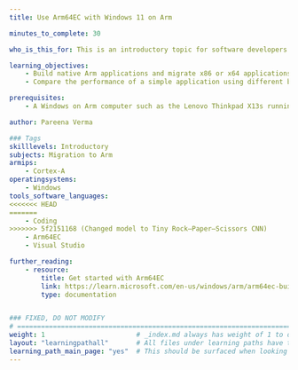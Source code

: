 ```yaml
---
title: Use Arm64EC with Windows 11 on Arm

minutes_to_complete: 30

who_is_this_for: This is an introductory topic for software developers who want to use Arm64EC with Windows on Arm devices. 

learning_objectives:
    - Build native Arm applications and migrate x86 or x64 applications to Arm using Arm64EC
    - Compare the performance of a simple application using different build configurations

prerequisites:
    - A Windows on Arm computer such as the Lenovo Thinkpad X13s running Windows 11.

author: Pareena Verma

### Tags
skilllevels: Introductory
subjects: Migration to Arm
armips:
    - Cortex-A
operatingsystems:
    - Windows
tools_software_languages:
<<<<<<< HEAD
=======
    - Coding
>>>>>>> 5f2151168 (Changed model to Tiny Rock–Paper–Scissors CNN)
    - Arm64EC
    - Visual Studio

further_reading:
    - resource:
        title: Get started with Arm64EC
        link: https://learn.microsoft.com/en-us/windows/arm/arm64ec-build
        type: documentation


### FIXED, DO NOT MODIFY
# ================================================================================
weight: 1                       # _index.md always has weight of 1 to order correctly
layout: "learningpathall"       # All files under learning paths have this same wrapper
learning_path_main_page: "yes"  # This should be surfaced when looking for related content. Only set for _index.md of learning path content.
---
```

